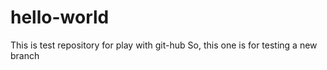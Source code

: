 # hello-world
This is test repository for play with git-hub
So, this one is for testing a new branch
